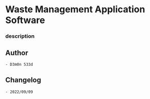 <p align=""center">
    <h1>Waste Management Application Software</h1>
<h3>description</h3>
</p>

## Author
```shell
- D3m0n 533d
```

## Changelog
```shell
- 2022/09/09
```